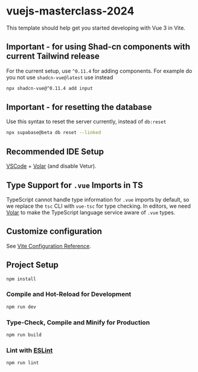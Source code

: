 # vuejs-masterclass-2024

This template should help get you started developing with Vue 3 in Vite.

## Important - for using Shad-cn components with current Tailwind release
For the current setup, use `^0.11.4` for adding components. For example do you not use `shadcn-vue@latest` use instead
```sh
npx shadcn-vue@^0.11.4 add input
```

## Important - for resetting the database
Use this syntax to reset the server currently, instead of `db:reset`
```sh
npx supabase@beta db reset --linked
```

## Recommended IDE Setup

[VSCode](https://code.visualstudio.com/) + [Volar](https://marketplace.visualstudio.com/items?itemName=Vue.volar) (and disable Vetur).

## Type Support for `.vue` Imports in TS

TypeScript cannot handle type information for `.vue` imports by default, so we replace the `tsc` CLI with `vue-tsc` for type checking. In editors, we need [Volar](https://marketplace.visualstudio.com/items?itemName=Vue.volar) to make the TypeScript language service aware of `.vue` types.

## Customize configuration

See [Vite Configuration Reference](https://vite.dev/config/).

## Project Setup

```sh
npm install
```

### Compile and Hot-Reload for Development

```sh
npm run dev
```

### Type-Check, Compile and Minify for Production

```sh
npm run build
```

### Lint with [ESLint](https://eslint.org/)

```sh
npm run lint
```
